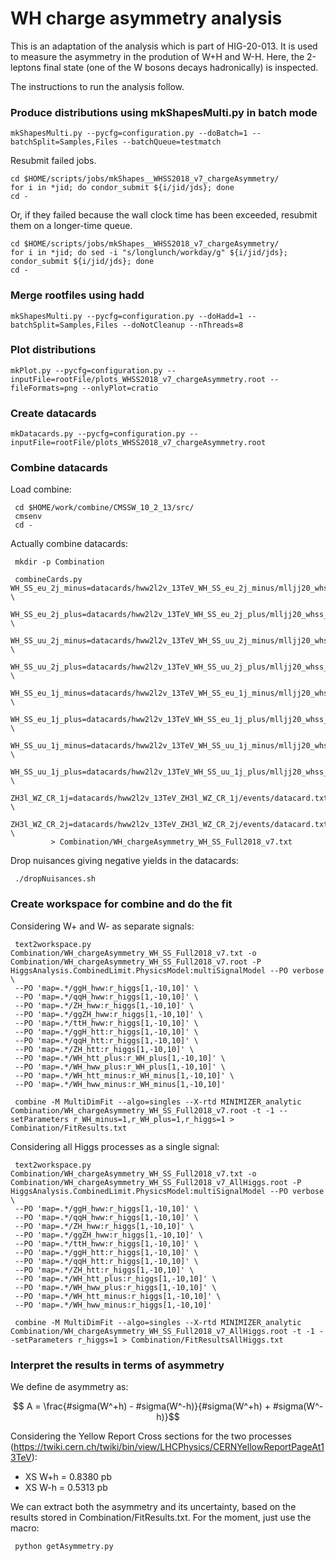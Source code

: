 # WH charge asymmetry analysis

This is an adaptation of the analysis which is part of HIG-20-013. It is used to measure the asymmetry in the prodution of W+H and W-H. Here, the 2-leptons final state (one of the W bosons decays hadronically) is inspected.

The instructions to run the analysis follow.

### Produce distributions using mkShapesMulti.py in batch mode

    mkShapesMulti.py --pycfg=configuration.py --doBatch=1 --batchSplit=Samples,Files --batchQueue=testmatch

Resubmit failed jobs.

    cd $HOME/scripts/jobs/mkShapes__WHSS2018_v7_chargeAsymmetry/
    for i in *jid; do condor_submit ${i/jid/jds}; done
    cd -

Or, if they failed because the wall clock time has been exceeded, resubmit them on a longer-time queue.

    cd $HOME/scripts/jobs/mkShapes__WHSS2018_v7_chargeAsymmetry/
    for i in *jid; do sed -i "s/longlunch/workday/g" ${i/jid/jds}; condor_submit ${i/jid/jds}; done
    cd -

### Merge rootfiles using hadd

    mkShapesMulti.py --pycfg=configuration.py --doHadd=1 --batchSplit=Samples,Files --doNotCleanup --nThreads=8

### Plot distributions

    mkPlot.py --pycfg=configuration.py --inputFile=rootFile/plots_WHSS2018_v7_chargeAsymmetry.root --fileFormats=png --onlyPlot=cratio

### Create datacards

    mkDatacards.py --pycfg=configuration.py --inputFile=rootFile/plots_WHSS2018_v7_chargeAsymmetry.root

### Combine datacards

Load combine:

     cd $HOME/work/combine/CMSSW_10_2_13/src/
     cmsenv
     cd -

Actually combine datacards:

     mkdir -p Combination

     combineCards.py WH_SS_eu_2j_minus=datacards/hww2l2v_13TeV_WH_SS_eu_2j_minus/mlljj20_whss_2j_bin/datacard.txt \
                     WH_SS_eu_2j_plus=datacards/hww2l2v_13TeV_WH_SS_eu_2j_plus/mlljj20_whss_2j_bin/datacard.txt \
		     WH_SS_uu_2j_minus=datacards/hww2l2v_13TeV_WH_SS_uu_2j_minus/mlljj20_whss_2j_bin/datacard.txt \
		     WH_SS_uu_2j_plus=datacards/hww2l2v_13TeV_WH_SS_uu_2j_plus/mlljj20_whss_2j_bin/datacard.txt \
                     WH_SS_eu_1j_minus=datacards/hww2l2v_13TeV_WH_SS_eu_1j_minus/mlljj20_whss_1j_bin/datacard.txt \
                     WH_SS_eu_1j_plus=datacards/hww2l2v_13TeV_WH_SS_eu_1j_plus/mlljj20_whss_1j_bin/datacard.txt \
                     WH_SS_uu_1j_minus=datacards/hww2l2v_13TeV_WH_SS_uu_1j_minus/mlljj20_whss_1j_bin/datacard.txt \
                     WH_SS_uu_1j_plus=datacards/hww2l2v_13TeV_WH_SS_uu_1j_plus/mlljj20_whss_1j_bin/datacard.txt \
                     ZH3l_WZ_CR_1j=datacards/hww2l2v_13TeV_ZH3l_WZ_CR_1j/events/datacard.txt \
                     ZH3l_WZ_CR_2j=datacards/hww2l2v_13TeV_ZH3l_WZ_CR_2j/events/datacard.txt \
		     > Combination/WH_chargeAsymmetry_WH_SS_Full2018_v7.txt

Drop nuisances giving negative yields in the datacards:

     ./dropNuisances.sh

### Create workspace for combine and do the fit

Considering W+ and W- as separate signals:

     text2workspace.py Combination/WH_chargeAsymmetry_WH_SS_Full2018_v7.txt -o Combination/WH_chargeAsymmetry_WH_SS_Full2018_v7.root -P HiggsAnalysis.CombinedLimit.PhysicsModel:multiSignalModel --PO verbose \
     --PO 'map=.*/ggH_hww:r_higgs[1,-10,10]' \
     --PO 'map=.*/qqH_hww:r_higgs[1,-10,10]' \
     --PO 'map=.*/ZH_hww:r_higgs[1,-10,10]' \
     --PO 'map=.*/ggZH_hww:r_higgs[1,-10,10]' \
     --PO 'map=.*/ttH_hww:r_higgs[1,-10,10]' \
     --PO 'map=.*/ggH_htt:r_higgs[1,-10,10]' \
     --PO 'map=.*/qqH_htt:r_higgs[1,-10,10]' \
     --PO 'map=.*/ZH_htt:r_higgs[1,-10,10]' \
     --PO 'map=.*/WH_htt_plus:r_WH_plus[1,-10,10]' \
     --PO 'map=.*/WH_hww_plus:r_WH_plus[1,-10,10]' \
     --PO 'map=.*/WH_htt_minus:r_WH_minus[1,-10,10]' \
     --PO 'map=.*/WH_hww_minus:r_WH_minus[1,-10,10]'

     combine -M MultiDimFit --algo=singles --X-rtd MINIMIZER_analytic Combination/WH_chargeAsymmetry_WH_SS_Full2018_v7.root -t -1 --setParameters r_WH_minus=1,r_WH_plus=1,r_higgs=1 > Combination/FitResults.txt

Considering all Higgs processes as a single signal:

     text2workspace.py Combination/WH_chargeAsymmetry_WH_SS_Full2018_v7.txt -o Combination/WH_chargeAsymmetry_WH_SS_Full2018_v7_AllHiggs.root -P HiggsAnalysis.CombinedLimit.PhysicsModel:multiSignalModel --PO verbose \
     --PO 'map=.*/ggH_hww:r_higgs[1,-10,10]' \
     --PO 'map=.*/qqH_hww:r_higgs[1,-10,10]' \
     --PO 'map=.*/ZH_hww:r_higgs[1,-10,10]' \
     --PO 'map=.*/ggZH_hww:r_higgs[1,-10,10]' \
     --PO 'map=.*/ttH_hww:r_higgs[1,-10,10]' \
     --PO 'map=.*/ggH_htt:r_higgs[1,-10,10]' \
     --PO 'map=.*/qqH_htt:r_higgs[1,-10,10]' \
     --PO 'map=.*/ZH_htt:r_higgs[1,-10,10]' \
     --PO 'map=.*/WH_htt_plus:r_higgs[1,-10,10]' \
     --PO 'map=.*/WH_hww_plus:r_higgs[1,-10,10]' \
     --PO 'map=.*/WH_htt_minus:r_higgs[1,-10,10]' \
     --PO 'map=.*/WH_hww_minus:r_higgs[1,-10,10]'

     combine -M MultiDimFit --algo=singles --X-rtd MINIMIZER_analytic Combination/WH_chargeAsymmetry_WH_SS_Full2018_v7_AllHiggs.root -t -1 --setParameters r_higgs=1 > Combination/FitResultsAllHiggs.txt

### Interpret the results in terms of asymmetry

We define de asymmetry as:

$$ A = \frac{#sigma(W^+h) - #sigma(W^-h)}{#sigma(W^+h) + #sigma(W^-h)}$$

Considering the Yellow Report Cross sections for the two processes (https://twiki.cern.ch/twiki/bin/view/LHCPhysics/CERNYellowReportPageAt13TeV):
- XS W+h = 0.8380 pb
- XS W-h = 0.5313 pb

We can extract both the asymmetry and its uncertainty, based on the results stored in Combination/FitResults.txt. For the moment, just use the macro:

     python getAsymmetry.py

